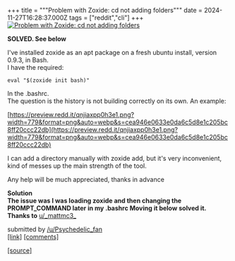 +++
title = """Problem with Zoxide: cd not adding folders"""
date = 2024-11-27T16:28:37.000Z
tags = ["reddit","cli"]
+++
[![Problem with Zoxide: cd not adding folders](https://b.thumbs.redditmedia.com/ECrIyOtB5OY7nE-xqlPMLKUsGvjG_yLidZmNeyHCMzY.jpg "Problem with Zoxide: cd not adding folders")](https://www.reddit.com/r/commandline/comments/1h18auv/problem_with_zoxide_cd_not_adding_folders/)

**SOLVED. See below**

I've installed zoxide as an apt package on a fresh ubuntu install, version 0.9.3, in Bash.  
I have the required:

`eval "$(zoxide init bash)"`

In the .bashrc.  
The question is the history is not building correctly on its own. An example:

[https://preview.redd.it/qnjiaxpp0h3e1.png?width=779&format=png&auto=webp&s=cea946e0633e0da6c5d8e1c205bc8ff20ccc22db](https://preview.redd.it/qnjiaxpp0h3e1.png?width=779&format=png&auto=webp&s=cea946e0633e0da6c5d8e1c205bc8ff20ccc22db)

I can add a directory manually with zoxide add, but it's very inconvenient, kind of messes up the main strength of the tool.

Any help will be much appreciated, thanks in advance

**Solution**  
**The issue was I was loading zoxide and then changing the PROMPT\_COMMAND later in my .bashrc Moving it below solved it. Thanks to** [u/\_mattmc3\_](/u/_mattmc3_)

submitted by [/u/Psychedelic\_fan](https://www.reddit.com/user/Psychedelic_fan)  
[\[link\]](https://www.reddit.com/r/commandline/comments/1h18auv/problem_with_zoxide_cd_not_adding_folders/) [\[comments\]](https://www.reddit.com/r/commandline/comments/1h18auv/problem_with_zoxide_cd_not_adding_folders/)

[[source]](https://www.reddit.com/r/commandline/comments/1h18auv/problem_with_zoxide_cd_not_adding_folders/)
